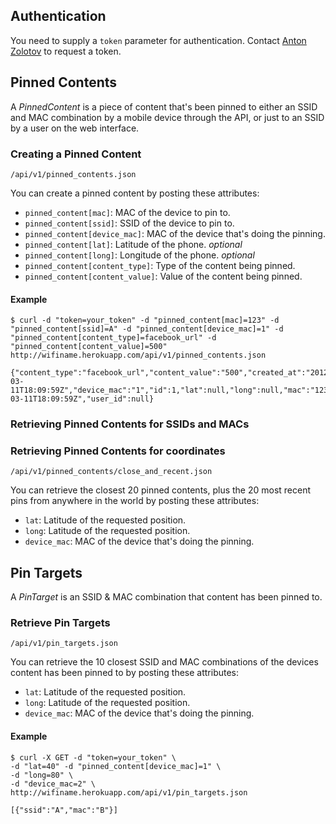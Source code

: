 
## Authentication

You need to supply a ``token`` parameter for authentication. Contact [Anton Zolotov](mailto:anton@zolotov.eu) to request a token.

## Pinned Contents

A *PinnedContent* is a piece of content that's been pinned to either an SSID
and MAC combination by a mobile device through the API, or just to an SSID by a
user on the web interface.

### Creating a Pinned Content

```
/api/v1/pinned_contents.json
```

You can create a pinned content by posting these attributes:

* ``pinned_content[mac]``: MAC of the device to pin to.
* ``pinned_content[ssid]``: SSID of the device to pin to.
* ``pinned_content[device_mac]``: MAC of the device that's doing the pinning.
* ``pinned_content[lat]``: Latitude of the phone. *optional*
* ``pinned_content[long]``: Longitude of the phone. *optional*
* ``pinned_content[content_type]``: Type of the content being pinned.
* ``pinned_content[content_value]``: Value of the content being pinned.

#### Example

```
$ curl -d "token=your_token" -d "pinned_content[mac]=123" -d "pinned_content[ssid]=A" -d "pinned_content[device_mac]=1" -d "pinned_content[content_type]=facebook_url" -d "pinned_content[content_value]=500" http://wifiname.herokuapp.com/api/v1/pinned_contents.json
```

```
{"content_type":"facebook_url","content_value":"500","created_at":"2012-03-11T18:09:59Z","device_mac":"1","id":1,"lat":null,"long":null,"mac":"123","ssid":"A","updated_at":"2012-03-11T18:09:59Z","user_id":null}
```

### Retrieving Pinned Contents for SSIDs and MACs



### Retrieving Pinned Contents for coordinates

```
/api/v1/pinned_contents/close_and_recent.json
```

You can retrieve the closest 20 pinned contents, plus the 20 most recent pins
from anywhere in the world by posting these attributes:

* ``lat``: Latitude of the requested position.
* ``long``: Latitude of the requested position.
* ``device_mac``: MAC of the device that's doing the pinning.

## Pin Targets

A *PinTarget* is an SSID & MAC combination that content has been pinned to.

### Retrieve Pin Targets

```
/api/v1/pin_targets.json
```

You can retrieve the 10 closest SSID and MAC combinations of the devices content has been
pinned to by posting these attributes:

* ``lat``: Latitude of the requested position.
* ``long``: Latitude of the requested position.
* ``device_mac``: MAC of the device that's doing the pinning.

#### Example

```
$ curl -X GET -d "token=your_token" \
-d "lat=40" -d "pinned_content[device_mac]=1" \
-d "long=80" \
-d "device_mac=2" \
http://wifiname.herokuapp.com/api/v1/pin_targets.json
```

```
[{"ssid":"A","mac":"B"}]
```

